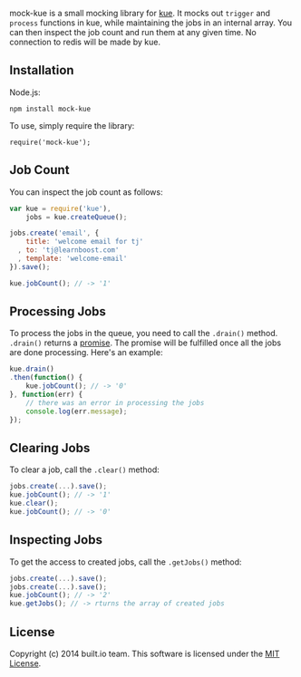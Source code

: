 mock-kue is a small mocking library for [kue](https://github.com/learnboost/kue). It mocks out `trigger` and `process` functions in kue, while maintaining the jobs in an internal array. You can then inspect the job count and run them at any given time. No connection to redis will be made by kue.

## Installation

Node.js:

```
npm install mock-kue
```

To use, simply require the library:

```
require('mock-kue');
```

## Job Count

You can inspect the job count as follows:

```javascript
var kue = require('kue'),
    jobs = kue.createQueue();

jobs.create('email', {
    title: 'welcome email for tj'
  , to: 'tj@learnboost.com'
  , template: 'welcome-email'
}).save();

kue.jobCount(); // -> '1'
```

## Processing Jobs

To process the jobs in the queue, you need to call the `.drain()` method. `.drain()`
returns a [promise](https://github.com/kriskowal/q). The promise will be fulfilled once all the jobs are done processing. Here's an example:

```javascript
kue.drain()
.then(function() {
    kue.jobCount(); // -> '0'
}, function(err) {
    // there was an error in processing the jobs
    console.log(err.message); 
});
```

## Clearing Jobs

To clear a job, call the `.clear()` method:

```javascript
jobs.create(...).save();
kue.jobCount(); // -> '1'
kue.clear();
kue.jobCount(); // -> '0'
```

## Inspecting Jobs

To get the access to created jobs, call the `.getJobs()` method:

```javascript
jobs.create(...).save();
jobs.create(...).save();
kue.jobCount(); // -> '2'
kue.getJobs(); // -> rturns the array of created jobs
```

## License

Copyright (c) 2014 built.io team. This software is licensed under the [MIT License](http://github.com/raweng/mock-kue/raw/master/LICENSE).